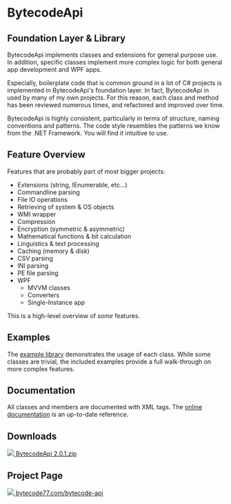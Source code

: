 # BytecodeApi

## Foundation Layer & Library

BytecodeApi implements classes and extensions for general purpose use. In addition, specific classes implement more complex logic for both general app development and WPF apps.

Especially, boilerplate code that is common ground in a lot of C# projects is implemented in BytecodeApi's foundation layer. In fact, BytecodeApi in used by many of my own projects. For this reason, each class and method has been reviewed numerous times, and refactored and improved over time.

BytecodeApi is highly consistent, particularly in terms of structure, naming conventions and patterns. The code style resembles the patterns we know from the .NET Framework. You will find it intuitive to use.

## Feature Overview

Features that are probably part of most bigger projects:

 - Extensions (string, IEnumerable, etc...)
 - Commandline parsing
 - File IO operations
 - Retrieving of system & OS objects
 - WMI wrapper
 - Compression
 - Encryption (symmetric & asymmetric)
 - Mathematical functions & bit calculation
 - Linguistics & text processing
 - Caching (memory & disk)
 - CSV parsing
 - INI parsing
 - PE file parsing
 - WPF
   - MVVM classes
   - Converters
   - Single-Instance app

This is a high-level overview of *some* features.

## Examples

The [example library](https://github.com/bytecode77/bytecode-api/tree/master/!Examples) demonstrates the usage of each class. While some classes are trivial, the included examples provide a full walk-through on more complex features.

## Documentation

All classes and members are documented with XML tags. The [online documentation](https://docs.bytecode77.com/bytecode-api/) is an up-to-date reference.

## Downloads

[![](http://bytecode77.com/public/fileicons/zip.png) BytecodeApi 2.0.1.zip](https://downloads.bytecode77.com/BytecodeApi%202.0.1.zip)

## Project Page

[![](https://bytecode77.com/public/favicon16.png) bytecode77.com/bytecode-api](https://bytecode77.com/bytecode-api)